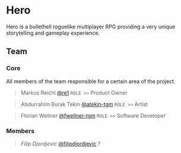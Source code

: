 # Hero
Hero is a bullethell roguelike multiplayer RPG providing a very unique storytelling and gameplay experience.

## Team

### Core
All members of the team responsible for a certain area of the project.
> Markus Reichl [@re1](http://github.com/re1)
> `ROLE >>` Product Owner

> Abdurrahim Burak Tekin [@atekin-tgm](http://github.com/atekin-tgm)
> `ROLE >>` Artist

> Florian Wellner [@fwellner-tgm](http://github.com/fwellner-tgm)
> `ROLE >>` Software Developer` 

### Members
> <i>Filip Djordjevic</i> [@filipdjordjevic](http://github.com/filipdjordjevic)
> ?
